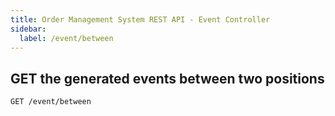 ```yaml
---
title: Order Management System REST API - Event Controller
sidebar:
  label: /event/between
---
```


## GET the generated events between two positions

`GET /event/between`
